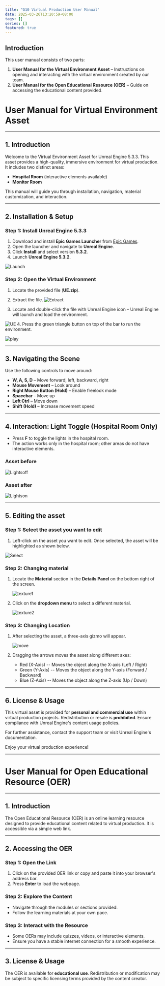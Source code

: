 ```yaml
---
title: "G10 Virtual Production User Manual"
date: 2025-03-26T13:20:59+08:00
tags: []
series: []
featured: true
---
```


## Introduction
This user manual consists of two parts:
1. **User Manual for the Virtual Environment Asset** – Instructions on opening and interacting with the virtual environment created by our team.
2. **User Manual for the Open Educational Resource (OER)** – Guide on accessing the educational content provided.



# User Manual for Virtual Environment Asset

---

## 1. Introduction
Welcome to the Virtual Environment Asset for Unreal Engine 5.3.3. This asset provides a high-quality, immersive environment for virtual production. It includes two distinct areas:
- **Hospital Room** (interactive elements available)
- **Monitor Room**

This manual will guide you through installation, navigation, material customization, and interaction.

---

## 2. Installation & Setup
### **Step 1: Install Unreal Engine 5.3.3**
1. Download and install **Epic Games Launcher** from [Epic Games](https://www.unrealengine.com/).
2. Open the launcher and navigate to **Unreal Engine**.
3. Click **Install** and select version **5.3.2**.
4. Launch **Unreal Engine 5.3.2**.

![Launch](/G10/images/user_manual/Launch.png)


### **Step 2: Open the Virtual Environment**
1. Locate the provided file (**UE.zip**).
2. Extract the file.
![Extract](/G10/images/user_manual/Extract.png)

1. Locate and double-click the file with Unreal Engine icon – Unreal Engine will launch and load the environment.

![UE](/G10/images/user_manual/UE.png)
4. Press the green triangle button on top of the bar to run the environment.

![play](/G10/images/user_manual/Play.png)

---

## 3. Navigating the Scene
Use the following controls to move around:
- **W, A, S, D** – Move forward, left, backward, right
- **Mouse Movement** – Look around
- **Right Mouse Button (Hold)** – Enable freelook mode
- **Spacebar** – Move up
- **Left Ctrl** – Move down
- **Shift (Hold)** – Increase movement speed

---

## 4. Interaction: Light Toggle (Hospital Room Only)
- Press **F** to toggle the lights in the hospital room.
- The action works only in the hospital room; other areas do not have interactive elements.

### Asset before 


![Lightsoff](/G10/images/user_manual/LightsOff.png)


### Asset after


![Lightson](/G10/images/user_manual/LightsOn.png)


---

## 5. Editing the asset
### **Step 1: Select the asset you want to edit**
1. Left-click on the asset you want to edit. Once selected, the asset will be highlighted as shown below.

![Select](/G10/images/user_manual/Select.png)


### **Step 2: Changing material**
1. Locate the **Material** section in the **Details Panel** on the bottom right of the screen.
   
   ![texture1](/G10/images/user_manual/Texture1.png)
   
2. Click on the **dropdown menu** to select a different material.
    
    ![texture2](/G10/images/user_manual/Texture2.png)
    

### **Step 3: Changing Location**
1. After selecting the asset, a three-axis gizmo will appear.
   
   ![move](/G10/images/user_manual/Move.png)
   
2. Dragging the arrows moves the asset along different axes:
   - Red (X-Axis) -- Moves the object along the X-axis (Left / Right)
   - Green (Y-Axis) -- Moves the object along the Y-axis (Forward / Backward)
   - Blue (Z-Axis) -- Moves the object along the Z-axis (Up / Down)
---

## 6. License & Usage
This virtual asset is provided for **personal and commercial use** within virtual production projects. Redistribution or resale is **prohibited**. Ensure compliance with Unreal Engine's content usage policies.

For further assistance, contact the support team or visit Unreal Engine's documentation.

Enjoy your virtual production experience!

---

# User Manual for Open Educational Resource (OER)

---

## 1. Introduction
The Open Educational Resource (OER) is an online learning resource designed to provide educational content related to virtual production. It is accessible via a simple web link.

---

## 2. Accessing the OER
### **Step 1: Open the Link**
1. Click on the provided OER link or copy and paste it into your browser's address bar.
2. Press **Enter** to load the webpage.

### **Step 2: Explore the Content**
- Navigate through the modules or sections provided.
- Follow the learning materials at your own pace.

### **Step 3: Interact with the Resource**
- Some OERs may include quizzes, videos, or interactive elements.
- Ensure you have a stable internet connection for a smooth experience.

---

## 3. License & Usage
The OER is available for **educational use**. Redistribution or modification may be subject to specific licensing terms provided by the content creator.



